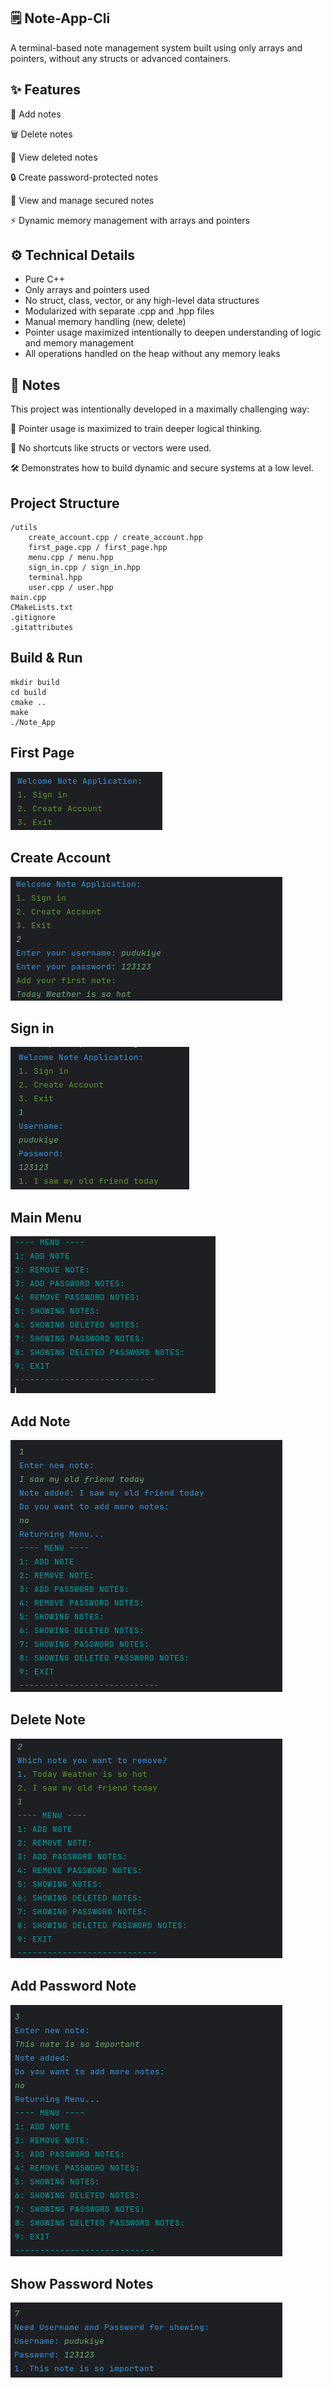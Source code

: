 ## 🗒️ Note-App-Cli
A terminal-based note management system built using only arrays and pointers, without any structs or advanced containers.

## ✨ Features
📌 Add notes

🗑️ Delete notes

🧹 View deleted notes

🔒 Create password-protected notes

🧿 View and manage secured notes

⚡ Dynamic memory management with arrays and pointers

## ⚙️ Technical Details
- Pure C++
- Only arrays and pointers used
- No struct, class, vector, or any high-level data structures
- Modularized with separate .cpp and .hpp files
- Manual memory handling (new, delete)
- Pointer usage maximized intentionally to deepen understanding of logic and memory management
- All operations handled on the heap without any memory leaks

## 📝 Notes
This project was intentionally developed in a maximally challenging way:

🧠 Pointer usage is maximized to train deeper logical thinking.

🚫 No shortcuts like structs or vectors were used.

🛠️ Demonstrates how to build dynamic and secure systems at a low level.

## Project Structure
```
/utils
    create_account.cpp / create_account.hpp
    first_page.cpp / first_page.hpp
    menu.cpp / menu.hpp
    sign_in.cpp / sign_in.hpp
    terminal.hpp
    user.cpp / user.hpp
main.cpp
CMakeLists.txt
.gitignore
.gitattributes
```
## Build & Run
```
mkdir build
cd build
cmake ..
make
./Note_App
```
## First Page

![Welcome Page](note_views/Welcome_Page.png)

## Create Account

![Create Account](note_views/First_Page.png)

## Sign in 

![Sign In](note_views/Sign_In.png)

## Main Menu

![Menu](note_views/Menu.png)

## Add Note

![Add Note](note_views/Add_Note.png)

## Delete Note

![Remove Note](note_views/Remove_Note.png)

## Add Password Note

![Add Password Note](note_views/Add_Password_Note.png)

## Show Password Notes

![Show Password Note](note_views/Show_Password_Note.png)


